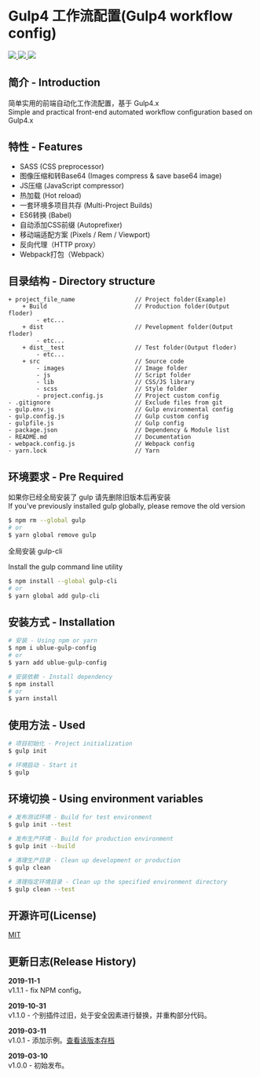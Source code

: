# Gulp4 工作流配置(Gulp4 workflow config)

<p>
    <a href="https://travis-ci.org/zhonglimh/Ublue-gulp-config">
        <img src="https://travis-ci.org/zhonglimh/Ublue-gulp-config.svg?branch=master">
    </a>
    <a href="https://npmcharts.com/compare/ublue-gulp-config?minimal=true">
        <img src="https://img.shields.io/npm/dt/ublue-gulp-config.svg">
    </a>
    <a href="https://www.npmjs.com/package/ublue-gulp-config">
        <img src="https://img.shields.io/npm/v/ublue-gulp-config.svg">
    </a>
</p>

## 简介 - Introduction

简单实用的前端自动化工作流配置，基于 Gulp4.x  
Simple and practical front-end automated workflow configuration based on Gulp4.x

## 特性 - Features
* SASS (CSS preprocessor)
* 图像压缩和转Base64 (Images compress & save base64 image)
* JS压缩 (JavaScript compressor)
* 热加载 (Hot reload)
* 一套环境多项目共存 (Multi-Project Builds)
* ES6转换 (Babel)
* 自动添加CSS前缀 (Autoprefixer)
* 移动端适配方案 (Pixels / Rem / Viewport)
* 反向代理（HTTP proxy）
* Webpack打包（Webpack）

## 目录结构 - Directory structure
```
+ project_file_name                 // Project folder(Example)
    + Build                         // Production folder(Output floder)
        - etc...
    + dist                          // Pevelopment folder(Output floder)
        - etc...
    + dist__test                    // Test folder(Output floder)
        - etc...
    + src                           // Source code
        - images                    // Image folder
        - js                        // Script folder
        - lib                       // CSS/JS library
        - scss                      // Style folder
        - project.config.js         // Project custom config
- .gitignore                        // Exclude files from git
- gulp.env.js                       // Gulp environmental config
- gulp.config.js                    // Gulp custom config
- gulpfile.js                       // Gulp config
- package.json                      // Dependency & Module list
- README.md                         // Documentation
- webpack.config.js                 // Webpack config
- yarn.lock                         // Yarn
```

## 环境要求 - Pre Required

如果你已经全局安装了 gulp 请先删除旧版本后再安装  
If you've previously installed gulp globally, please remove the old version

```bash
$ npm rm --global gulp
# or
$ yarn global remove gulp
```

全局安装 gulp-cli

Install the gulp command line utility

```bash
$ npm install --global gulp-cli
# or
$ yarn global add gulp-cli
```

## 安装方式 - Installation

```bash
# 安装 - Using npm or yarn
$ npm i ublue-gulp-config
# or
$ yarn add ublue-gulp-config

# 安装依赖 - Install dependency
$ npm install
# or
$ yarn install
```

## 使用方法 - Used

```bash
# 项目初始化 - Project initialization
$ gulp init

# 环境启动 - Start it
$ gulp
```

## 环境切换 - Using environment variables

```bash
# 发布测试环境 - Build for test environment
$ gulp init --test

# 发布生产环境 - Build for production environment
$ gulp init --build

# 清理生产目录 - Clean up development or production
$ gulp clean

# 清理指定环境目录 - Clean up the specified environment directory
$ gulp clean --test
```

## 开源许可(License)
[MIT](https://opensource.org/licenses/MIT)

## 更新日志(Release History)

**2019-11-1**  
v1.1.1 - fix NPM config。

**2019-10-31**  
v1.1.0 - 个别插件过旧，处于安全因素进行替换，并重构部分代码。

**2019-03-11**  
v1.0.1 - 添加示例。[查看该版本存档](https://github.com/zhonglimh/Ublue-gulp-config/tree/v1.0.1)

**2019-03-10**  
v1.0.0 - 初始发布。